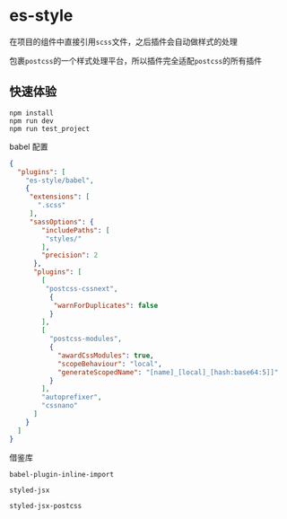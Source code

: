 # es-style

在项目的组件中直接引用`scss`文件，之后插件会自动做样式的处理

包裹`postcss`的一个样式处理平台，所以插件完全适配`postcss`的所有插件

## 快速体验

```shell
npm install
npm run dev
npm run test_project
```

babel 配置
```json
{
  "plugins": [
    "es-style/babel",
    {
     "extensions": [
       ".scss"
     ],
     "sassOptions": {
        "includePaths": [
         "styles/"
        ],
        "precision": 2
      },
      "plugins": [
        [
         "postcss-cssnext",
          {
           "warnForDuplicates": false
          }
        ],
        [
          "postcss-modules",
          {
            "awardCssModules": true,
            "scopeBehaviour": "local",
            "generateScopedName": "[name]_[local]_[hash:base64:5]]"
          }
        ],
        "autoprefixer",
        "cssnano"
      ]
    }
  ]
}
```

借鉴库

`babel-plugin-inline-import`

`styled-jsx`

`styled-jsx-postcss`
